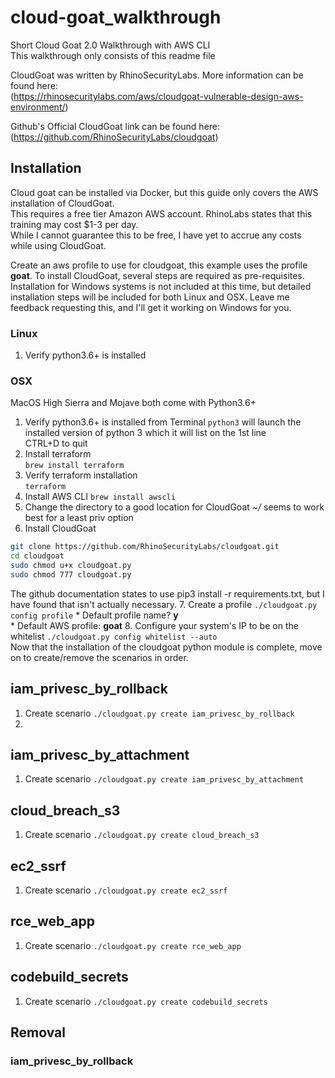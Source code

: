 # cloud-goat_walkthrough
Short Cloud Goat 2.0 Walkthrough with AWS CLI  
This walkthrough only consists of this readme file  

CloudGoat was written by RhinoSecurityLabs. More information can be found here:  
(https://rhinosecuritylabs.com/aws/cloudgoat-vulnerable-design-aws-environment/)

Github's Official CloudGoat link can be found here:  
(https://github.com/RhinoSecurityLabs/cloudgoat)

## Installation
Cloud goat can be installed via Docker, but this guide only covers the AWS installation of CloudGoat.  
This requires a free tier Amazon AWS account. RhinoLabs states that this training may cost $1-3 per day.  
While I cannot guarantee this to be free, I have yet to accrue any costs while using CloudGoat.

Create an aws profile to use for cloudgoat, this example uses the profile **goat**.
To install CloudGoat, several steps are required as pre-requisites.  
Installation for Windows systems is not included at this time, but detailed installation steps will be included for both Linux and OSX. Leave me feedback requesting this, and I'll get it working on Windows for you.

### Linux
1. Verify python3.6+ is installed

### OSX
MacOS High Sierra and Mojave both come with Python3.6+
1. Verify python3.6+ is installed from Terminal 
`python3` will launch the installed version of python 3 which it will list on the 1st line  
CTRL+D to quit
2. Install terraform  
`brew install terraform`
3. Verify terraform installation  
`terraform`  
4. Install AWS CLI
`brew install awscli`
5. Change the directory to a good location for CloudGoat *~/* seems to work best for a least priv option  
6. Install CloudGoat  
```bash
git clone https://github.com/RhinoSecurityLabs/cloudgoat.git
cd cloudgoat
sudo chmod u+x cloudgoat.py
sudo chmod 777 cloudgoat.py
```
The github documentation states to use pip3 install -r requirements.txt, but I have found that isn't actually necessary.
7. Create a profile
`./cloudgoat.py config profile`
    * Default profile name? __y__  
    * Default AWS profile: __goat__
8. Configure your system's IP to be on the whitelist
`./cloudgoat.py config whitelist --auto`   
Now that the installation of the cloudgoat python module is complete, move on to create/remove the scenarios in order.

## iam_privesc_by_rollback
1. Create scenario
`./cloudgoat.py create iam_privesc_by_rollback`
2. 

## iam_privesc_by_attachment
1. Create scenario
`./cloudgoat.py create iam_privesc_by_attachment`


## cloud_breach_s3
1. Create scenario
`./cloudgoat.py create cloud_breach_s3`


## ec2_ssrf
1. Create scenario
`./cloudgoat.py create ec2_ssrf`


## rce_web_app
1. Create scenario
`./cloudgoat.py create rce_web_app`


## codebuild_secrets
1. Create scenario
`./cloudgoat.py create codebuild_secrets`

## Removal
### iam_privesc_by_rollback
